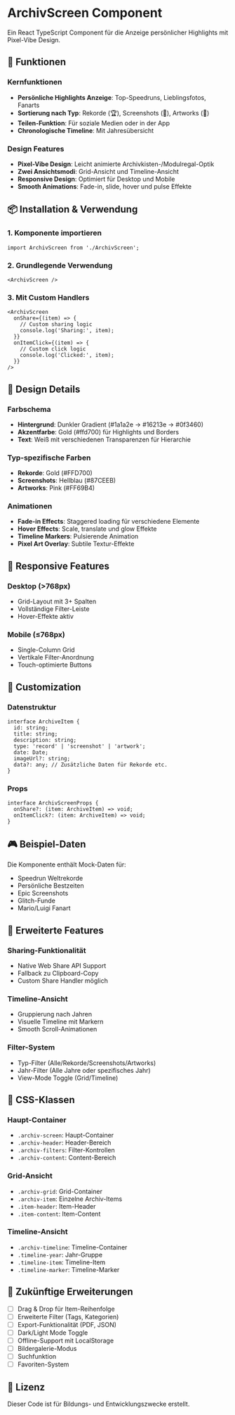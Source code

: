 # ArchivScreen Component

Ein React TypeScript Component für die Anzeige persönlicher Highlights mit Pixel-Vibe Design.

## 🎯 Funktionen

### Kernfunktionen
- **Persönliche Highlights Anzeige**: Top-Speedruns, Lieblingsfotos, Fanarts
- **Sortierung nach Typ**: Rekorde (🏆), Screenshots (📸), Artworks (🎨)
- **Teilen-Funktion**: Für soziale Medien oder in der App
- **Chronologische Timeline**: Mit Jahresübersicht

### Design Features
- **Pixel-Vibe Design**: Leicht animierte Archivkisten-/Modulregal-Optik
- **Zwei Ansichtsmodi**: Grid-Ansicht und Timeline-Ansicht
- **Responsive Design**: Optimiert für Desktop und Mobile
- **Smooth Animations**: Fade-in, slide, hover und pulse Effekte

## 📦 Installation & Verwendung

### 1. Komponente importieren
```tsx
import ArchivScreen from './ArchivScreen';
```

### 2. Grundlegende Verwendung
```tsx
<ArchivScreen />
```

### 3. Mit Custom Handlers
```tsx
<ArchivScreen 
  onShare={(item) => {
    // Custom sharing logic
    console.log('Sharing:', item);
  }}
  onItemClick={(item) => {
    // Custom click logic
    console.log('Clicked:', item);
  }}
/>
```

## 🎨 Design Details

### Farbschema
- **Hintergrund**: Dunkler Gradient (#1a1a2e → #16213e → #0f3460)
- **Akzentfarbe**: Gold (#ffd700) für Highlights und Borders
- **Text**: Weiß mit verschiedenen Transparenzen für Hierarchie

### Typ-spezifische Farben
- **Rekorde**: Gold (#FFD700)
- **Screenshots**: Hellblau (#87CEEB)
- **Artworks**: Pink (#FF69B4)

### Animationen
- **Fade-in Effects**: Staggered loading für verschiedene Elemente
- **Hover Effects**: Scale, translate und glow Effekte
- **Timeline Markers**: Pulsierende Animation
- **Pixel Art Overlay**: Subtile Textur-Effekte

## 📱 Responsive Features

### Desktop (>768px)
- Grid-Layout mit 3+ Spalten
- Vollständige Filter-Leiste
- Hover-Effekte aktiv

### Mobile (≤768px)
- Single-Column Grid
- Vertikale Filter-Anordnung
- Touch-optimierte Buttons

## 🔧 Customization

### Datenstruktur
```tsx
interface ArchiveItem {
  id: string;
  title: string;
  description: string;
  type: 'record' | 'screenshot' | 'artwork';
  date: Date;
  imageUrl?: string;
  data?: any; // Zusätzliche Daten für Rekorde etc.
}
```

### Props
```tsx
interface ArchivScreenProps {
  onShare?: (item: ArchiveItem) => void;
  onItemClick?: (item: ArchiveItem) => void;
}
```

## 🎮 Beispiel-Daten

Die Komponente enthält Mock-Daten für:
- Speedrun Weltrekorde
- Persönliche Bestzeiten
- Epic Screenshots
- Glitch-Funde
- Mario/Luigi Fanart

## 🚀 Erweiterte Features

### Sharing-Funktionalität
- Native Web Share API Support
- Fallback zu Clipboard-Copy
- Custom Share Handler möglich

### Timeline-Ansicht
- Gruppierung nach Jahren
- Visuelle Timeline mit Markern
- Smooth Scroll-Animationen

### Filter-System
- Typ-Filter (Alle/Rekorde/Screenshots/Artworks)
- Jahr-Filter (Alle Jahre oder spezifisches Jahr)
- View-Mode Toggle (Grid/Timeline)

## 🎨 CSS-Klassen

### Haupt-Container
- `.archiv-screen`: Haupt-Container
- `.archiv-header`: Header-Bereich
- `.archiv-filters`: Filter-Kontrollen
- `.archiv-content`: Content-Bereich

### Grid-Ansicht
- `.archiv-grid`: Grid-Container
- `.archiv-item`: Einzelne Archiv-Items
- `.item-header`: Item-Header
- `.item-content`: Item-Content

### Timeline-Ansicht
- `.archiv-timeline`: Timeline-Container
- `.timeline-year`: Jahr-Gruppe
- `.timeline-item`: Timeline-Item
- `.timeline-marker`: Timeline-Marker

## 🔮 Zukünftige Erweiterungen

- [ ] Drag & Drop für Item-Reihenfolge
- [ ] Erweiterte Filter (Tags, Kategorien)
- [ ] Export-Funktionalität (PDF, JSON)
- [ ] Dark/Light Mode Toggle
- [ ] Offline-Support mit LocalStorage
- [ ] Bildergalerie-Modus
- [ ] Suchfunktion
- [ ] Favoriten-System

## 📄 Lizenz

Dieser Code ist für Bildungs- und Entwicklungszwecke erstellt.